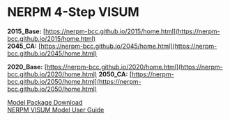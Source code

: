 # NERPM 4-Step VISUM

**2015_Base:** [https://nerpm-bcc.github.io/2015/home.html](https://nerpm-bcc.github.io/2015/home.html)  
**2045_CA:** [https://nerpm-bcc.github.io/2045/home.html](https://nerpm-bcc.github.io/2045/home.html) 

**2020_Base:** [https://nerpm-bcc.github.io/2020/home.html](https://nerpm-bcc.github.io/2020/home.html) 
**2050_CA:** [https://nerpm-bcc.github.io/2050/home.html](https://nerpm-bcc.github.io/2050/home.html) 
  
[Model Package Download](https://sites.google.com/view/nerpm/model-package-download)  
[NERPM VISUM Model User Guide](https://sites.google.com/view/nerpm)  
